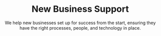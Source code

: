 ---
layout: service
order: 8
title: "New Business Support"
subtitle: "We help new businesses set up for success from the start, ensuring they have the right processes, people, and technology in place."
intro: "At SLKone, we understand that launching and growing new businesses comes with unique challenges and opportunities. Our New Business Support services are designed to help entrepreneurs and intrapreneurs successfully establish and scale new ventures, whether as standalone startups or within existing organizations."
approach: "We take a comprehensive approach to new business support, focusing on Process Setup & Optimization, Organizational Design & Talent Building, and Technology Roadmap Development. Our methodology ensures that your new business has a strong foundation across operations, people, and technology to support rapid and sustainable growth."
impact_title: "Our Impact"
impact_intro: "Supporting new businesses can lead to significant benefits, including:"
impact:
  - "20-25% improvement in operational efficiency from day one"
  - "15-20% faster time-to-market for new products and services"
  - "10-15% increase in team productivity and engagement"
  - "25-30% reduction in initial setup costs through optimized processes"
  - "30-35% enhancement in scalability and growth readiness"
impact_conclusion: "Our clients benefit from a robust setup, optimized operations, and a talented team, enabling them to achieve rapid and sustainable growth while minimizing common startup challenges."
why_choose:
  - "Startup Expertise: In-depth knowledge of startup operations and challenges."
  - "Comprehensive Support: End-to-end solutions from operations to technology."
  - "Customized Strategies: Tailored support to fit your unique business model."
  - "Proven Methodologies: Implementation of best practices for new ventures."
  - "Continuous Growth: Ongoing assistance to support your business as it scales."
  - "Cross-Industry Experience: Expertise across various sectors to address diverse needs."
cta: "Ready to launch or scale your new business with confidence? Contact SLKone today to discover how our New Business Support services can help you navigate the challenges of entrepreneurship and set your venture on the path to success."
icon: "fa-rocket"
color: "coral"
---